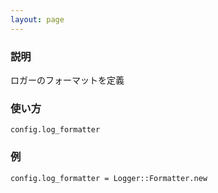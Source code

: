 ```yaml
---
layout: page
---
```

### 説明
ロガーのフォーマットを定義

### 使い方
    config.log_formatter

### 例
    config.log_formatter = Logger::Formatter.new